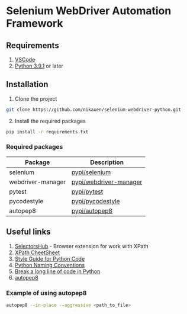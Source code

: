 # Selenium WebDriver Automation Framework

## Requirements
1. [VSCode](https://code.visualstudio.com)
2. [Python 3.9.1](https://www.python.org/downloads/) or later

## Installation
1. Clone the project
```sh
git clone https://github.com/nikaxen/selenium-webdriver-python.git
```
2. Install the required packages
```sh
pip install -r requirements.txt
```
### Required packages
| Package | Description |
| ------ | ------ |
| selenium | [pypi/selenium](https://pypi.org/project/selenium/) |
| webdriver-manager | [pypi/webdriver-manager](https://pypi.org/project/webdriver-manager/) |
| pytest | [pypi/pytest](https://pypi.org/project/pytest/) |
| pycodestyle | [pypi/pycodestyle](https://pypi.org/project/pycodestyle/) |
| autopep8 | [pypi/autopep8](https://pypi.org/project/autopep8/) |


## Useful links
1. [SelectorsHub](https://selectorshub.com) - Browser extension for work with XPath
2. [XPath CheetSheet](https://devhints.io/xpath)
3. [Style Guide for Python Code](https://www.python.org/dev/peps/pep-0008/)
4. [Python Naming Conventions](https://visualgit.readthedocs.io/en/latest/pages/naming_convention.html)
5. [Break a long line of code in Python](https://www.kite.com/python/answers/how-to-break-a-long-line-of-code-in-python)
6. [autopep8](https://pypi.org/project/autopep8/)

### Example of using autopep8
```sh
autopep8 --in-place --aggressive <path_to_file>
```
